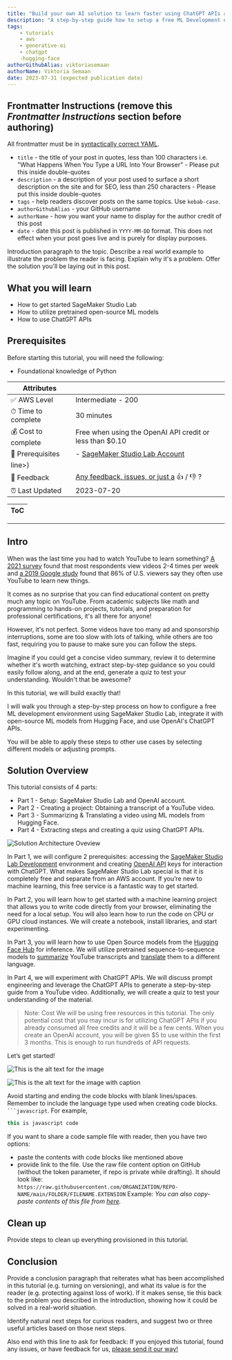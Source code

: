 ```yaml
---
title: "Build your own AI solution to learn faster using ChatGPT APIs and Open-Source ML models"
description: "A step-by-step guide how to setup a free ML Development environment, analyze YouTube videos with Open-Source ML models and ChatGPT APIs to become faster and more efficient in learning new skills."
tags:
    - tutorials
    - aws
    - generative-ai
    - chatgpt
    -hugging-face
authorGithubAlias: viktoriasemaan
authorName: Viktoria Semaan
date: 2023-07-31 (expected publication date)
---
```



## Frontmatter Instructions (remove this _Frontmatter Instructions_ section before authoring)

All frontmatter must be in [syntactically correct YAML](https://learnxinyminutes.com/docs/yaml/).

- `title` - the title of your post in quotes, less than 100 characters i.e. "What Happens When You Type a URL Into Your Browser" - Please put this inside double-quotes
- `description` - a description of your post used to surface a short description on the site and for SEO, less than 250 characters - Please put this inside double-quotes
- `tags` - help readers discover posts on the same topics. Use `kebab-case`.
- `authorGithubAlias` - your GitHub username
- `authorName` - how you want your name to display for the author credit of this post
- `date` - date this post is published in `YYYY-MM-DD` format. This does not effect when your post goes live and is purely for display purposes.

Introduction paragraph to the topic. Describe a real world example to illustrate the problem the reader is facing. Explain why it's a problem. Offer the solution you'll be laying out in this post.

<!-- Recommended to use future tense. e.g. "In this tutorial, I WILL be showing you how to do XYZ."  -->

## What you will learn

- How to get started SageMaker Studio Lab
- How to utilize pretrained open-source ML models
- How to use ChatGPT APIs

## Prerequisites

Before starting this tutorial, you will need the following:

 -  Foundational knowledge of Python

<!-- Update with the appropriate values -->
<!-- Please ensure tutorials are flagged as level 200 (intermediate) or higher -->
| Attributes                |                                   |
| ------------------- | -------------------------------------- |
| ✅ AWS Level        | Intermediate - 200                         |
| ⏱ Time to complete  | 30 minutes                             |
| 💰 Cost to complete | Free when using the OpenAI API credit or less than $0.10      |
| 🧩 Prerequisites    | - [SageMaker Studio Lab Account](https://studiolab.sagemaker.aws/)
line>)                             |
| 📢 Feedback            | <a href="https://pulse.buildon.aws/survey/DEM0H5VW" target="_blank">Any feedback, issues, or just a</a> 👍 / 👎 ?    |
| ⏰ Last Updated     | 2023-07-20                             |

| ToC |
|-----|
<!-- Use the above to auto-generate the table of content. Only build out a manual one if there are too many (sub) sections. -->

---
## Intro

When was the last time you had to watch YouTube to learn something? [A 2021 survey](https://www.techsmith.com/blog/video-statistics/) found that most respondents view videos 2-4 times per week and [a 2019 Google study](https://www.thinkwithgoogle.com/marketing-strategies/video/youtube-learning-statistics/) found that 86% of U.S. viewers say they often use YouTube to learn new things.

It comes as no surprise that you can find educational content on pretty much any topic on YouTube. From academic subjects like math and programming to hands-on projects, tutorials, and preparation for professional certifications, it's all there for anyone!

However, it's not perfect. Some videos have too many ad and sponsorship interruptions, some are too slow with lots of talking, while others are too fast, requiring you to pause to make sure you can follow the steps.

Imagine if you could get a concise video summary, review it to determine whether it's worth watching, extract step-by-step guidance so you could easily follow along, and at the end, generate a quiz to test your understanding. Wouldn't that be awesome?

In this tutorial, we will build exactly that!

I will walk you through a step-by-step process on how to configure a free ML development environment using SageMaker Studio Lab, integrate it with open-source ML models from Hugging Face, and use OpenAI's ChatGPT APIs.

You will be able to apply these steps to other use cases by selecting different models or adjusting prompts.


## Solution Overview

This tutorial consists of 4 parts:

* Part 1 - Setup: SageMaker Studio Lab and OpenAI account.
* Part 2 - Creating a project: Obtaining a transcript of a YouTube video.
* Part 3 - Summarizing & Translating a video using ML models from Hugging Face.
* Part 4 - Extracting steps and creating a quiz using ChatGPT APIs.


![Solution Architecture Oveview](images/intro-01.png)

In Part 1, we will configure 2 prerequisites: accessing the [SageMaker Studio Lab Development](https://aws.amazon.com/sagemaker/studio-lab/) environment and creating [OpenAI API](https://platform.openai.com/docs/api-reference) keys for interaction with ChatGPT. What makes SageMaker Studio Lab special is that it is completely free and separate from an AWS account. If you’re new to machine learning, this free service is a fantastic way to get started. 

In Part 2, you will learn how to get started with a machine learning project that allows you to write code directly from your browser, eliminating the need for a local setup. You will also learn how to run the code on CPU or GPU cloud instances. We will create a notebook, install libraries, and start experimenting.

In Part 3, you will learn how to use Open Source models from the [Hugging Face Hub](https://huggingface.co/models) for inference. We will utilize pretrained sequence-to-sequence models to [summarize](https://huggingface.co/tasks/summarization) YouTube transcripts and [translate](https://huggingface.co/learn/nlp-course/chapter7/4?fw=tf) them to a different language.

In Part 4, we will experiment with ChatGPT APIs. We will discuss prompt engineering and leverage the ChatGPT APIs to generate a step-by-step guide from a YouTube video. Additionally, we will create a quiz to test your understanding of the material.

> Note: Cost
> We will be using free resources in this tutorial.  The only potential cost that you may incur is for utilizing ChatGPT APIs if you already consumed all free credits and it will be a few cents. When you create an OpenAI account, you will be given $5 to use within the first 3 months.  This is enough to run hundreds of API requests.

Let’s get started!





<!-- Recommended to use present tense. e.g. "First off, let's build a simple application."  -->

<!-- Sample Image link with required images/xx.xxx folder structure -->
![This is the alt text for the image](images/where-this-image-is-stored.png)
<!-- Alt text should provide a description of the pertinent details of the image, not just what it is, e.g. "Image of AWS Console" -->

<!-- Sample Image link with a caption below it, using required images/xx.xxx folder structure -->
![This is the alt text for the image with caption](images/where-this-image-is-stored.png "My image caption below")

<!-- Code Blocks -->
Avoid starting and ending the code blocks with blank lines/spaces. Remember to include the language type used when creating code blocks. ` ```javascript `.
For example,

```javascript
this is javascript code
```

If you want to share a code sample file with reader, then you have two options:
- paste the contents with code blocks like mentioned above
- provide link to the file. Use the raw file content option on GitHub (without the token parameter, if repo is private while drafting). It should look like:   
    `https://raw.githubusercontent.com/ORGANIZATION/REPO-NAME/main/FOLDER/FILENAME.EXTENSION`
    Example:
     _You can also copy-paste contents of this file from [here](https://raw.githubusercontent.com/build-on-aws/aws-elastic-beanstalk-cdk-pipelines/main/lib/eb-appln-stack.ts)._


## Clean up

Provide steps to clean up everything provisioned in this tutorial. 

## Conclusion

<!-- Recommended to use past tense. e.g. "And that's it! We just built and deployed that thing together!"  -->

Provide a conclusion paragraph that reiterates what has been accomplished in this tutorial (e.g. turning on versioning), and what its value is for the reader (e.g. protecting against loss of work). If it makes sense, tie this back to the problem you described in the introduction, showing how it could be solved in a real-world situation. 

Identify natural next steps for curious readers, and suggest two or three useful articles based on those next steps.

Also end with this line to ask for feedback:
If you enjoyed this tutorial, found any issues, or have feedback for us, <a href="https://pulse.buildon.aws/survey/DEM0H5VW" target="_blank">please send it our way!</a>

